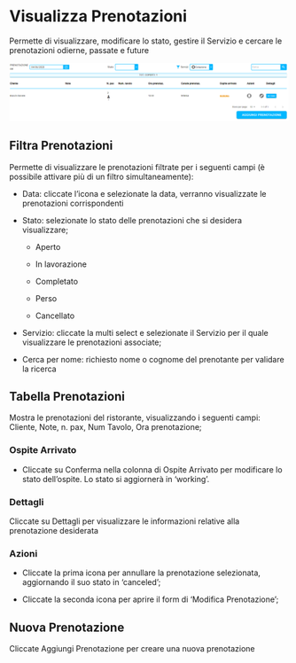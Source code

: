 # Visualizza Prenotazioni

Permette di visualizzare, modificare lo stato, gestire il Servizio e cercare le prenotazioni odierne, passate e future

![resrevationList](../../assets/img/imgList/reservationList.png#mediumMobile)

## Filtra Prenotazioni

Permette di visualizzare le prenotazioni filtrate per i seguenti campi (è possibile attivare più di un filtro simultaneamente):

* Data: cliccate l’icona e selezionate la data, verranno visualizzate le prenotazioni corrispondenti

* Stato: selezionate lo stato delle prenotazioni che si desidera visualizzare;

    * Aperto

    * In lavorazione

    * Completato

    * Perso

    * Cancellato

* Servizio: cliccate la multi select e selezionate il Servizio per il quale visualizzare le prenotazioni associate;

* <div>Cerca per nome: richiesto nome o cognome del prenotante per validare la ricerca</div>

## Tabella Prenotazioni

Mostra le prenotazioni del ristorante, visualizzando i seguenti campi: Cliente, Note, n. pax, Num Tavolo, Ora prenotazione;

### Ospite Arrivato

* Cliccate su Conferma nella colonna di Ospite Arrivato per modificare lo stato dell’ospite. Lo stato si aggiornerà in ‘working’. 

### Dettagli

Cliccate su Dettagli per visualizzare le informazioni relative alla prenotazione desiderata

### Azioni

* Cliccate la prima icona per annullare la prenotazione selezionata, aggiornando il suo stato in ‘canceled’;

* Cliccate la seconda icona per aprire il form di ‘Modifica Prenotazione’;

## Nuova Prenotazione

<div>Cliccate Aggiungi Prenotazione per creare una nuova prenotazione</div>